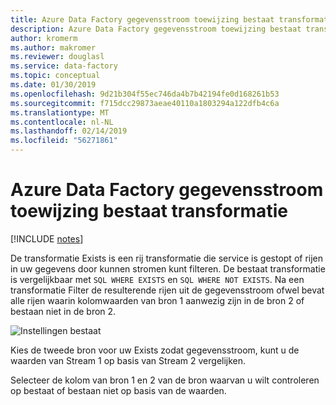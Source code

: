 ```yaml
---
title: Azure Data Factory gegevensstroom toewijzing bestaat transformatie
description: Azure Data Factory gegevensstroom toewijzing bestaat transformatie
author: kromerm
ms.author: makromer
ms.reviewer: douglasl
ms.service: data-factory
ms.topic: conceptual
ms.date: 01/30/2019
ms.openlocfilehash: 9d21b304f55ec746da4b7b42194fe0d168261b53
ms.sourcegitcommit: f715dcc29873aeae40110a1803294a122dfb4c6a
ms.translationtype: MT
ms.contentlocale: nl-NL
ms.lasthandoff: 02/14/2019
ms.locfileid: "56271861"
---
```

# <a name="azure-data-factory-mapping-data-flow-exists-transformation"></a>Azure Data Factory gegevensstroom toewijzing bestaat transformatie

[!INCLUDE [notes](../../includes/data-factory-data-flow-preview.md)]

De transformatie Exists is een rij transformatie die service is gestopt of rijen in uw gegevens door kunnen stromen kunt filteren. De bestaat transformatie is vergelijkbaar met ```SQL WHERE EXISTS``` en ```SQL WHERE NOT EXISTS```. Na een transformatie Filter de resulterende rijen uit de gegevensstroom ofwel bevat alle rijen waarin kolomwaarden van bron 1 aanwezig zijn in de bron 2 of bestaan niet in de bron 2.

![Instellingen bestaat](media/data-flow/exsits.png "1 bestaat")

Kies de tweede bron voor uw Exists zodat gegevensstroom, kunt u de waarden van Stream 1 op basis van Stream 2 vergelijken.

Selecteer de kolom van bron 1 en 2 van de bron waarvan u wilt controleren op bestaat of bestaan niet op basis van de waarden.
